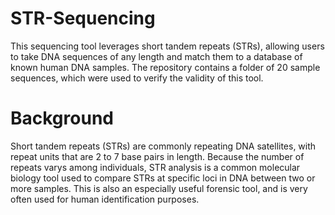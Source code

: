 # STR-Sequencing
This sequencing tool leverages short tandem repeats (STRs), allowing users to take DNA sequences of any length and match them to a database of known human DNA samples. The repository contains a folder of 20 sample sequences, which were used to verify the validity of this tool.

# Background
Short tandem repeats (STRs) are commonly repeating DNA satellites, with repeat units that are 2 to 7 base pairs in length. Because the number of repeats varys among individuals, STR analysis is a common molecular biology tool used to compare STRs at specific loci in DNA between two or more samples. This is also an especially useful forensic tool, and is very often used for human identification purposes. 
